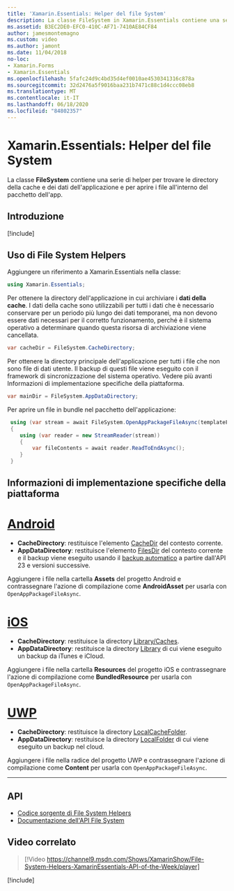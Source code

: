 ```yaml
---
title: 'Xamarin.Essentials: Helper del file System'
description: La classe FileSystem in Xamarin.Essentials contiene una serie di helper per trovare la cache dell'applicazione e le directory dei dati e aprire i file all'interno del pacchetto dell'app.
ms.assetid: B3EC2DE0-EFC0-410C-AF71-7410AE84CF84
author: jamesmontemagno
ms.custom: video
ms.author: jamont
ms.date: 11/04/2018
no-loc:
- Xamarin.Forms
- Xamarin.Essentials
ms.openlocfilehash: 5fafc24d9c4bd35d4ef0010ae4530341316c878a
ms.sourcegitcommit: 32d2476a5f9016baa231b7471c88c1d4ccc08eb8
ms.translationtype: MT
ms.contentlocale: it-IT
ms.lasthandoff: 06/18/2020
ms.locfileid: "84802357"
---
```

# <a name="xamarinessentials-file-system-helpers"></a>Xamarin.Essentials: Helper del file System

La classe **FileSystem** contiene una serie di helper per trovare le directory della cache e dei dati dell'applicazione e per aprire i file all'interno del pacchetto dell'app.

## <a name="get-started"></a>Introduzione

[!include[](~/essentials/includes/get-started.md)]

## <a name="using-file-system-helpers"></a>Uso di File System Helpers

Aggiungere un riferimento a Xamarin.Essentials nella classe:

```csharp
using Xamarin.Essentials;
```

Per ottenere la directory dell'applicazione in cui archiviare i **dati della cache**. I dati della cache sono utilizzabili per tutti i dati che è necessario conservare per un periodo più lungo dei dati temporanei, ma non devono essere dati necessari per il corretto funzionamento, perché è il sistema operativo a determinare quando questa risorsa di archiviazione viene cancellata.

```csharp
var cacheDir = FileSystem.CacheDirectory;
```

Per ottenere la directory principale dell'applicazione per tutti i file che non sono file di dati utente. Il backup di questi file viene eseguito con il framework di sincronizzazione del sistema operativo. Vedere più avanti Informazioni di implementazione specifiche della piattaforma.

```csharp
var mainDir = FileSystem.AppDataDirectory;
```

Per aprire un file in bundle nel pacchetto dell'applicazione:

```csharp
 using (var stream = await FileSystem.OpenAppPackageFileAsync(templateFileName))
 {
    using (var reader = new StreamReader(stream))
    {
        var fileContents = await reader.ReadToEndAsync();
    }
 }
```

## <a name="platform-implementation-specifics"></a>Informazioni di implementazione specifiche della piattaforma

# <a name="android"></a>[Android](#tab/android)

- **CacheDirectory**: restituisce l'elemento [CacheDir](https://developer.android.com/reference/android/content/Context.html#getCacheDir) del contesto corrente.
- **AppDataDirectory**: restituisce l'elemento [FilesDir](https://developer.android.com/reference/android/content/Context.html#getFilesDir) del contesto corrente e il backup viene eseguito usando il [backup automatico](https://developer.android.com/guide/topics/data/autobackup.html) a partire dall'API 23 e versioni successive.

Aggiungere i file nella cartella **Assets** del progetto Android e contrassegnare l'azione di compilazione come **AndroidAsset** per usarla con `OpenAppPackageFileAsync`.

# <a name="ios"></a>[iOS](#tab/ios)

- **CacheDirectory**: restituisce la directory [Library/Caches](https://developer.apple.com/library/content/documentation/FileManagement/Conceptual/FileSystemProgrammingGuide/FileSystemOverview/FileSystemOverview.html).
- **AppDataDirectory**: restituisce la directory [Library](https://developer.apple.com/library/content/documentation/FileManagement/Conceptual/FileSystemProgrammingGuide/FileSystemOverview/FileSystemOverview.html) di cui viene eseguito un backup da iTunes e iCloud.

Aggiungere i file nella cartella **Resources** del progetto iOS e contrassegnare l'azione di compilazione come **BundledResource** per usarla con `OpenAppPackageFileAsync`.

# <a name="uwp"></a>[UWP](#tab/uwp)

- **CacheDirectory**: restituisce la directory [LocalCacheFolder](https://docs.microsoft.com/uwp/api/windows.storage.applicationdata.localcachefolder#Windows_Storage_ApplicationData_LocalCacheFolder).
- **AppDataDirectory**: restituisce la directory [LocalFolder](https://docs.microsoft.com/uwp/api/windows.storage.applicationdata.localfolder#Windows_Storage_ApplicationData_LocalFolder) di cui viene eseguito un backup nel cloud.

Aggiungere i file nella radice del progetto UWP e contrassegnare l'azione di compilazione come **Content** per usarla con `OpenAppPackageFileAsync`.

--------------

## <a name="api"></a>API

- [Codice sorgente di File System Helpers](https://github.com/xamarin/Essentials/tree/main/Xamarin.Essentials/FileSystem)
- [Documentazione dell'API File System](xref:Xamarin.Essentials.FileSystem)

## <a name="related-video"></a>Video correlato

> [!Video https://channel9.msdn.com/Shows/XamarinShow/File-System-Helpers-XamarinEssentials-API-of-the-Week/player]

[!include[](~/essentials/includes/xamarin-show-essentials.md)]
